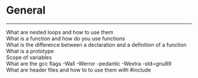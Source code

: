 # General
____
What are nested loops and how to use them <br>
What is a function and how do you use functions <br>
What is the difference between a declaration and a definition of a function <br>
What is a prototype <br>
Scope of variables <br>
What are the gcc flags -Wall -Werror -pedantic -Wextra -std=gnu89 <br>
What are header files and how to to use them with #include <br>
